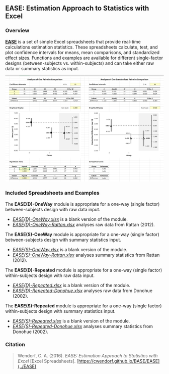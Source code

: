 <a href="https://cwendorf.github.io/BASE">
<img src="../logo.png" height="60px;" align="left;" style="display: none;">
</a>

## EASE: Estimation Approach to Statistics with Excel

### Overview

[**EASE**](../EASE) is a set of simple Excel spreadsheets that provide real-time calculations estimation statistics. These spreadsheets calculate, test, and plot confidence intervals for means, mean comparisons, and standardized effect sizes. Functions and examples are available for different single-factor designs (between-subjects vs. within-subjects) and can take either raw data or summary statistics as input. 

<p align="center"><kbd><img src="EASE.jpg"></kbd></p>

### Included Spreadsheets and Examples

The **EASE(D)-OneWay** module is appropriate for a one-way (single factor) between-subjects design with raw data input.

- [_EASE(D)-OneWay.xlsx_](./EASE(D)-OneWay.xlsx) is a blank version of the module.
- [_EASE(D)-OneWay-Rattan.xlsx_](./EASE(D)-OneWay-Rattan.xlsx) analyses raw data from Rattan (2012).

The **EASE(S)-OneWay** module is appropriate for a one-way (single factor) between-subjects design with summary statistics input.

- [_EASE(S)-OneWay.xlsx_](./EASE(S)-OneWay.xlsx) is a blank version of the module.
- [_EASE(S)-OneWay-Rattan.xlsx_](./EASE(S)-OneWay-Rattan.xlsx) analyses summary statistics from Rattan (2012).

The **EASE(D)-Repeated** module is appropriate for a one-way (single factor) within-subjects design with raw data input.

- [_EASE(D)-Repeated.xlsx_](./EASE(D)-Repeated.xlsx) is a blank version of the module.
- [_EASE(D)-Repeated-Donohue.xlsx_](./EASE(D)-Repeated-Donohue.xlsx) analyses raw data from Donohue (2002).

The **EASE(S)-Repeated** module is appropriate for a one-way (single factor) within-subjects design with summary statistics input.

- [_EASE(S)-Repeated.xlsx_](./EASE(S)-Repeated.xlsx) is a blank version of the module.
- [_EASE(S)-Repeated-Donohue.xlsx_](./EASE(S)-Repeated-Donohue.xlsx) analyses summary statistics from Donohue (2002).

### Citation

> Wendorf, C. A. (2016). _EASE: Estimation Approach to Statistics with Excel_ [Excel Spreadsheets]. [https://cwendorf.github.io/BASE/EASE](../EASE)
